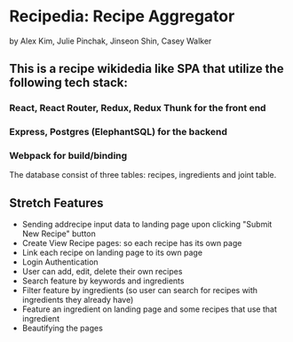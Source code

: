 
# Recipedia: Recipe Aggregator
by Alex Kim, Julie Pinchak, Jinseon Shin, Casey Walker 

## This is a recipe wikidedia like SPA that utilize the following tech stack:
### React, React Router, Redux, Redux Thunk for the front end
### Express, Postgres (ElephantSQL) for the backend
### Webpack for build/binding 

The database consist of three tables: recipes, ingredients and joint table.

## Stretch Features 
- Sending addrecipe input data to landing page upon clicking "Submit New Recipe" button
- Create View Recipe pages: so each recipe has its own page 
- Link each recipe on landing page to its own page 
- Login Authentication
- User can add, edit, delete their own recipes 
- Search feature by keywords and ingredients
- Filter feature by ingredients (so user can search for recipes with ingredients they already have)
- Feature an ingredient on landing page and some recipes that use that ingredient 
- Beautifying the pages
